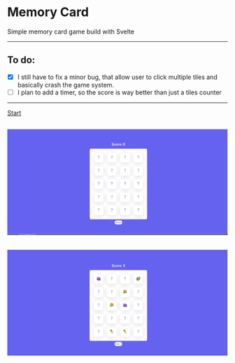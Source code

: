 # Memory Card

Simple memory card game build with Svelte

---

## To do:

- [x] I still have to fix a minor bug, that allow user to click multiple tiles and basically crash the game system.
- [ ] I plan to add a timer, so the score is way better than just a tiles counter

---

[Start](https://rad-dolphin-2ff819.netlify.app/)

## ![Preview image](./preview.png)

## ![Preview image](./previewb.png)
